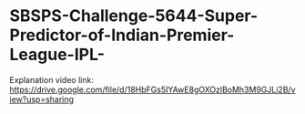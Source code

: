 # SBSPS-Challenge-5644-Super-Predictor-of-Indian-Premier-League-IPL-
Explanation video link: https://drive.google.com/file/d/18HbFGs5IYAwE8gOXOzlBoMh3M9GJLi2B/view?usp=sharing
